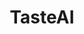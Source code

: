 ---
title: "TasteAI"
name: "TasteAI: Personal AI Assistant for Tasty Recipes"
one_liner: "Combines your tastes in food & machine learning to serve you recipes that you'll love"
tech_stack: [
    "flask",
    "scikit-learn",
    "postgresql",
    "sqlalchemy"
]
start_date: "2017-09-24"
hackathon: "MHacks X"
github_link: "https://github.com/theCreedo/mhacksx"
devpost_link: "https://devpost.com/software/mhacksx-6dnma8"
---